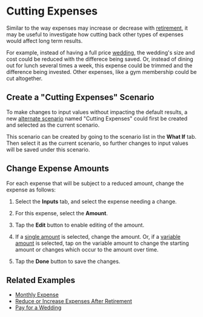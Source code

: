 # Cutting Expenses

Similar to the way expenses may increase or decrease with [retirement][1],
it may be useful to investigate how cutting back other types of 
expenses would affect long term results.

For example, instead of having a full price [wedding][2],
the wedding's size and cost could be reduced with the 
differece being saved. Or, instead of dining out for lunch 
several times a week, this expense could be trimmed and 
the difference being invested. Other expenses,
like a gym membership could be cut altogether.

## Create a "Cutting Expenses" Scenario

To make changes to input values without impacting
the default results, a new [alternate scenario][1] named "Cutting Expenses"
could first be created and selected as the current scenario. 

This scenario can be created by going to the scenario list in the 
__What If__ tab. Then select it as the current scenario, so further changes 
to input values will be saved under this scenario.

## Change Expense Amounts

For each expense that will be subject to a reduced amount, change
the expense as follows:

1. Select the __Inputs__ tab, and select the expense needing a change.

2. For this expense, select the __Amount__.

3. Tap the __Edit__ button to enable editing of the amount.

3. If a [single amount](fixedAmount.html) is selected, change the
   amount. Or, if a [variable amount](variableAmount.html) is selected, tap on 
   the variable amount to change the starting amount or changes which
   occur to the amount over time.
   
4. Tap the __Done__ button to save the changes.
   

## Related Examples

* [Monthly Expense](recipeMonthlyExpense.html)
* [Reduce or Increase Expenses After Retirement](recipeChangeRetirementExpense.html)
* [Pay for a Wedding](recipeWedding.html)

[1]:recipeChangeRetirementExpense.html
[2]:recipeWedding.html